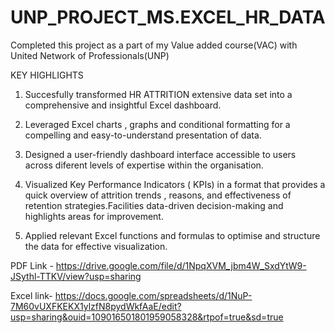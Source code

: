 # UNP_PROJECT_MS.EXCEL_HR_DATA

Completed this project as a part of my Value added course(VAC) with United Network of Professionals(UNP)


KEY HIGHLIGHTS

1. Succesfully transformed HR ATTRITION extensive data set into a comprehensive and insightful Excel dashboard.
 
2. Leveraged Excel charts , graphs and conditional formatting for a compelling and easy-to-understand presentation of data.

3. Designed a user-friendly dashboard interface accessible to users across diferent levels of expertise within the organisation.

4. Visualized Key Performance Indicators ( KPIs) in a format that provides a quick overview of attrition trends , reasons, and effectiveness of retention strategies.Facilities data-driven decision-making and highlights areas for improvement.

5. Applied relevant Excel functions and formulas to optimise and structure the data for effective visualization.

PDF Link -  https://drive.google.com/file/d/1NpqXVM_jbm4W_SxdYtW9-JSythl-TTKV/view?usp=sharing

Excel link- https://docs.google.com/spreadsheets/d/1NuP-7M60vUXFKEKX1ylzfN8pydWkfAaE/edit?usp=sharing&ouid=109016501801959058328&rtpof=true&sd=true
